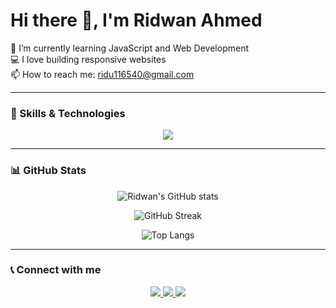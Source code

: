 

# Hi there 👋, I'm Ridwan Ahmed
🌱 I’m currently learning JavaScript and Web Development  
💻 I love building responsive websites  
📫 How to reach me: ridu116540@gmail.com  


---

### 🧠 Skills & Technologies
<p align="center">
  <img src="https://skillicons.dev/icons?i=html,css,js,react,nodejs,express,mongodb,python,java,c,cpp,flutter,figma" />
</p>




---

### 📊 GitHub Stats
<div align="center">
  
  ![Ridwan's GitHub stats](https://github-readme-stats.vercel.app/api?username=ridu101&show_icons=true&theme=radical)

  ![GitHub Streak](https://github-readme-streak-stats.herokuapp.com/?user=ridu101&theme=radical)

  ![Top Langs](https://github-readme-stats.vercel.app/api/top-langs/?username=ridu101&layout=compact&theme=tokyonight)

</div>

---



### 📞 Connect with me
<p align="center">
  <a href="https://www.linkedin.com/in/ridwan-ridu-696a53289/" target="_blank">
    <img src="https://img.shields.io/badge/LinkedIn-blue?style=flat&logo=linkedin" />
  </a>
  <a href="https://www.facebook.com/ridwan.ahmed.116540" target="_blank">
    <img src="https://img.shields.io/badge/Facebook-1877F2?style=flat&logo=facebook&logoColor=white" />
  </a>
  <a href="ridu116540@gmail.com">
    <img src="https://img.shields.io/badge/Gmail-D14836?style=flat&logo=gmail&logoColor=white" />
  </a>
</p>
